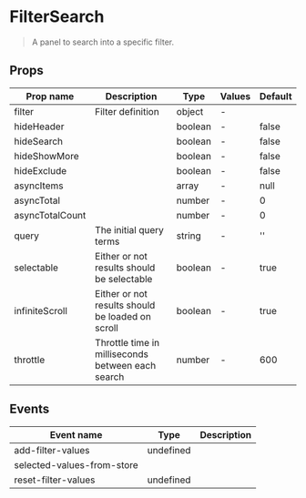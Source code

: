 # FilterSearch

> A panel to search into a specific filter.

## Props

| Prop name       | Description                                       | Type    | Values | Default |
| --------------- | ------------------------------------------------- | ------- | ------ | ------- |
| filter          | Filter definition                                 | object  | -      |         |
| hideHeader      |                                                   | boolean | -      | false   |
| hideSearch      |                                                   | boolean | -      | false   |
| hideShowMore    |                                                   | boolean | -      | false   |
| hideExclude     |                                                   | boolean | -      | false   |
| asyncItems      |                                                   | array   | -      | null    |
| asyncTotal      |                                                   | number  | -      | 0       |
| asyncTotalCount |                                                   | number  | -      | 0       |
| query           | The initial query terms                           | string  | -      | ''      |
| selectable      | Either or not results should be selectable        | boolean | -      | true    |
| infiniteScroll  | Either or not results should be loaded on scroll  | boolean | -      | true    |
| throttle        | Throttle time in milliseconds between each search | number  | -      | 600     |

## Events

| Event name                 | Type      | Description |
| -------------------------- | --------- | ----------- |
| add-filter-values          | undefined |
| selected-values-from-store |           |
| reset-filter-values        | undefined |
